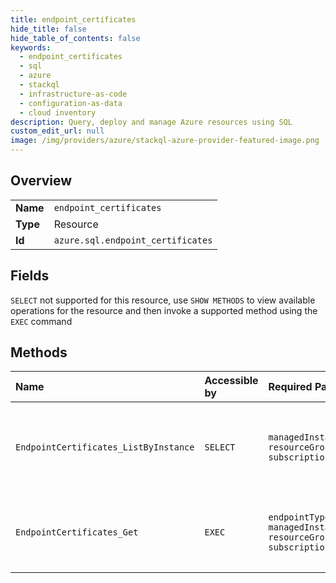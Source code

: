 ```yaml
---
title: endpoint_certificates
hide_title: false
hide_table_of_contents: false
keywords:
  - endpoint_certificates
  - sql
  - azure    
  - stackql
  - infrastructure-as-code
  - configuration-as-data
  - cloud inventory
description: Query, deploy and manage Azure resources using SQL
custom_edit_url: null
image: /img/providers/azure/stackql-azure-provider-featured-image.png
---
```

  
    

## Overview
<table><tbody>
<tr><td><b>Name</b></td><td><code>endpoint_certificates</code></td></tr>
<tr><td><b>Type</b></td><td>Resource</td></tr>
<tr><td><b>Id</b></td><td><code>azure.sql.endpoint_certificates</code></td></tr>
</tbody></table>

## Fields
`SELECT` not supported for this resource, use `SHOW METHODS` to view available operations for the resource and then invoke a supported method using the `EXEC` command  
## Methods
| Name | Accessible by | Required Params | Description |
|:-----|:--------------|:----------------|:------------|
| `EndpointCertificates_ListByInstance` | `SELECT` | `managedInstanceName, resourceGroupName, subscriptionId` | List certificates used on endpoints on the target instance. |
| `EndpointCertificates_Get` | `EXEC` | `endpointType, managedInstanceName, resourceGroupName, subscriptionId` | Gets a certificate used on the endpoint with the given id. |
